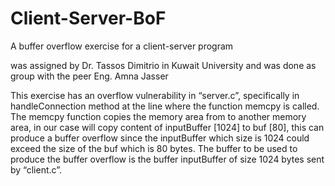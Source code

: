 # Client-Server-BoF
A buffer overflow exercise for a client-server program

was assigned by Dr. Tassos Dimitrio in Kuwait University and was done as group with the peer Eng. Amna Jasser 

This exercise has an overflow vulnerability in “server.c”, specifically in handleConnection method at the line where the function memcpy is called. The memcpy function copies the memory area from to another memory area, in our case will copy content of inputBuffer [1024] to buf [80], this can produce a buffer overflow since the inputBuffer which size is 1024 could exceed the size of the buf which is 80 bytes. The buffer to be used to produce the buffer overflow is the buffer inputBuffer of size 1024 bytes sent by “client.c”.
